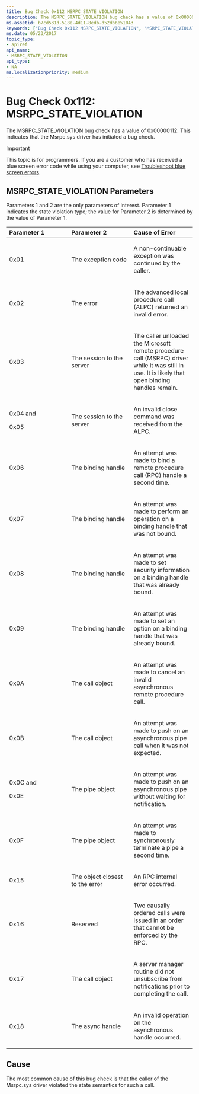 ```yaml
---
title: Bug Check 0x112 MSRPC_STATE_VIOLATION
description: The MSRPC_STATE_VIOLATION bug check has a value of 0x00000112. This indicates that the Msrpc.sys driver has initiated a bug check.
ms.assetid: b7cd531d-518e-4d11-8edb-d52dbbe51043
keywords: ["Bug Check 0x112 MSRPC_STATE_VIOLATION", "MSRPC_STATE_VIOLATION"]
ms.date: 05/23/2017
topic_type:
- apiref
api_name:
- MSRPC_STATE_VIOLATION
api_type:
- NA
ms.localizationpriority: medium
---
```


# Bug Check 0x112: MSRPC\_STATE\_VIOLATION


The MSRPC\_STATE\_VIOLATION bug check has a value of 0x00000112. This indicates that the Msrpc.sys driver has initiated a bug check.

> [!IMPORTANT]
> This topic is for programmers. If you are a customer who has received a blue screen error code while using your computer, see [Troubleshoot blue screen errors](https://support.microsoft.com/help/14238/windows-10-troubleshoot-blue-screen-errors).


## MSRPC\_STATE\_VIOLATION Parameters


Parameters 1 and 2 are the only parameters of interest. Parameter 1 indicates the state violation type; the value for Parameter 2 is determined by the value of Parameter 1.

<table>
<colgroup>
<col width="33%" />
<col width="33%" />
<col width="33%" />
</colgroup>
<thead>
<tr class="header">
<th align="left">Parameter 1</th>
<th align="left">Parameter 2</th>
<th align="left">Cause of Error</th>
</tr>
</thead>
<tbody>
<tr class="odd">
<td align="left"><p>0x01</p></td>
<td align="left"><p>The exception code</p></td>
<td align="left"><p>A non-continuable exception was continued by the caller.</p></td>
</tr>
<tr class="even">
<td align="left"><p>0x02</p></td>
<td align="left"><p>The error</p></td>
<td align="left"><p>The advanced local procedure call (ALPC) returned an invalid error.</p></td>
</tr>
<tr class="odd">
<td align="left"><p>0x03</p></td>
<td align="left"><p>The session to the server</p></td>
<td align="left"><p>The caller unloaded the Microsoft remote procedure call (MSRPC) driver while it was still in use. It is likely that open binding handles remain.</p></td>
</tr>
<tr class="even">
<td align="left"><p>0x04 and</p>
<p>0x05</p></td>
<td align="left"><p>The session to the server</p></td>
<td align="left"><p>An invalid close command was received from the ALPC.</p></td>
</tr>
<tr class="odd">
<td align="left"><p>0x06</p></td>
<td align="left"><p>The binding handle</p></td>
<td align="left"><p>An attempt was made to bind a remote procedure call (RPC) handle a second time.</p></td>
</tr>
<tr class="even">
<td align="left"><p>0x07</p></td>
<td align="left"><p>The binding handle</p></td>
<td align="left"><p>An attempt was made to perform an operation on a binding handle that was not bound.</p></td>
</tr>
<tr class="odd">
<td align="left"><p>0x08</p></td>
<td align="left"><p>The binding handle</p></td>
<td align="left"><p>An attempt was made to set security information on a binding handle that was already bound.</p></td>
</tr>
<tr class="even">
<td align="left"><p>0x09</p></td>
<td align="left"><p>The binding handle</p></td>
<td align="left"><p>An attempt was made to set an option on a binding handle that was already bound.</p></td>
</tr>
<tr class="odd">
<td align="left"><p>0x0A</p></td>
<td align="left"><p>The call object</p></td>
<td align="left"><p>An attempt was made to cancel an invalid asynchronous remote procedure call.</p></td>
</tr>
<tr class="even">
<td align="left"><p>0x0B</p></td>
<td align="left"><p>The call object</p></td>
<td align="left"><p>An attempt was made to push on an asynchronous pipe call when it was not expected.</p></td>
</tr>
<tr class="odd">
<td align="left"><p>0x0C and</p>
<p>0x0E</p></td>
<td align="left"><p>The pipe object</p></td>
<td align="left"><p>An attempt was made to push on an asynchronous pipe without waiting for notification.</p></td>
</tr>
<tr class="even">
<td align="left"><p>0x0F</p></td>
<td align="left"><p>The pipe object</p></td>
<td align="left"><p>An attempt was made to synchronously terminate a pipe a second time.</p></td>
</tr>
<tr class="odd">
<td align="left"><p>0x15</p></td>
<td align="left"><p>The object closest to the error</p></td>
<td align="left"><p>An RPC internal error occurred.</p></td>
</tr>
<tr class="even">
<td align="left"><p>0x16</p></td>
<td align="left"><p>Reserved</p></td>
<td align="left"><p>Two causally ordered calls were issued in an order that cannot be enforced by the RPC.</p></td>
</tr>
<tr class="odd">
<td align="left"><p>0x17</p></td>
<td align="left"><p>The call object</p></td>
<td align="left"><p>A server manager routine did not unsubscribe from notifications prior to completing the call.</p></td>
</tr>
<tr class="even">
<td align="left"><p>0x18</p></td>
<td align="left"><p>The async handle</p></td>
<td align="left"><p>An invalid operation on the asynchronous handle occurred.</p></td>
</tr>
</tbody>
</table>

 

Cause
-----

The most common cause of this bug check is that the caller of the Msrpc.sys driver violated the state semantics for such a call.

 

 




